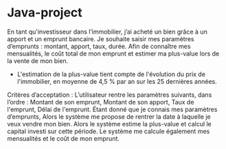 # Java-project

En tant qu'investisseur dans l’immobilier, j’ai acheté un bien grâce à un apport et un emprunt bancaire. 
Je souhaite saisir mes paramètres d’emprunts : montant, apport, taux, durée. 
Afin de connaître mes mensualités, le coût total de mon emprunt et estimer ma plus-value lors de la vente de mon bien. 
* L'estimation de la plus-value tient compte de l'évolution du prix de l'immobilier, en moyenne de 4,5 % par an sur les 25 dernières années.


Critères d’acceptation : 
L’utilisateur rentre les paramètres suivants, dans l’ordre : Montant de son emprunt, Montant de son apport, Taux de l'emprunt, Délai de l'emprunt. 
Étant donné que je connais mes paramètres d’emprunts, 
Alors le système me propose de rentrer la date à laquelle je veux vendre mon bien.
Alors le système estime la plus-value et calcul le capital investi sur cette période. Le système me calcule également mes mensualités et le coût de mon emprunt.
 
